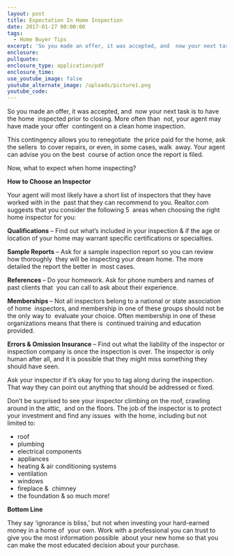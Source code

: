 ```yaml
---
layout: post
title: Expectation In Home Inspection
date: 2017-01-27 00:00:00
tags:
  - Home Buyer Tips
excerpt: 'So you made an offer, it was accepted, and  now your next task is to have the home  inspected prior to closing. More often than  not, your agent may have made your offer  contingent on a clean home inspection.'
enclosure:
pullquote:
enclosure_type: application/pdf
enclosure_time:
use_youtube_image: false
youtube_alternate_image: /uploads/picture1.png
youtube_code:
---
```



So you made an offer, it was accepted, and&nbsp; now your next task is to have the home&nbsp; inspected prior to closing. More often than&nbsp; not, your agent may have made your offer&nbsp; contingent on a clean home inspection.

This contingency allows you to renegotiate&nbsp; the price paid for the home, ask the sellers&nbsp; to cover repairs, or even, in some cases, walk&nbsp; away. Your agent can advise you on the best&nbsp; course of action once the report is filed.

Now, what to expect when home inspecting?

**How to Choose an Inspector**

Your agent will most likely have a short list of inspectors that they have worked with in the&nbsp; past that they can recommend to you. Realtor.com suggests that you consider the following 5&nbsp; areas when choosing the right home inspector for you:

**Qualifications**&nbsp;– Find out what’s included in your inspection & if the age or location of your home may warrant specific certifications or specialties.

**Sample Reports**&nbsp;– Ask for a sample inspection report so you can review how thoroughly&nbsp; they will be inspecting your dream home. The more detailed the report the better in&nbsp; most cases.

**References&nbsp;**– Do your homework. Ask for phone numbers and names of past clients that&nbsp; you can call to ask about their experience.

**Memberships&nbsp;**– Not all inspectors belong to a national or state association of home&nbsp; inspectors, and membership in one of these groups should not be the only way to&nbsp; evaluate your choice. Often membership in one of these organizations means that there is&nbsp; continued training and education provided.

**Errors & Omission Insurance**&nbsp;– Find out what the liability of the inspector or inspection company is once the inspection is over. The inspector is only human after all, and it is possible that they might miss something they should have seen.

Ask your inspector if it’s okay for you to tag along during the inspection. That way they can point out anything that should be addressed or fixed.

Don’t be surprised to see your inspector climbing on the roof, crawling around in the attic,&nbsp; and on the floors. The job of the inspector is to protect your investment and find any issues&nbsp; with the home, including but not limited to:

* roof
* plumbing
* electrical components
* appliances
* heating & air conditioning systems
* ventilation
* windows
* fireplace &&nbsp; chimney
* the foundation & so much more!

**Bottom Line**

They say ‘ignorance is bliss,’ but not when investing your hard-earned money in a home of&nbsp; your own. Work with a professional you can trust to give you the most information possible&nbsp; about your new home so that you can make the most educated decision about your purchase.
